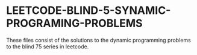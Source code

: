 # LEETCODE-BLIND-5-SYNAMIC-PROGRAMING-PROBLEMS
These files consist of the solutions to the dynamic programming problems to the blind 75 series in leetcode.
